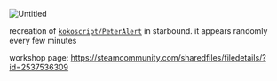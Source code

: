 ![Untitled](https://github.com/user-attachments/assets/dc7248ee-7041-4a10-8d74-be49532ef076)

recreation of [`kokoscript/PeterAlert`](https://github.com/kokoscript/PeterAlert) in starbound. it appears randomly every few minutes

workshop page: https://steamcommunity.com/sharedfiles/filedetails/?id=2537536309

